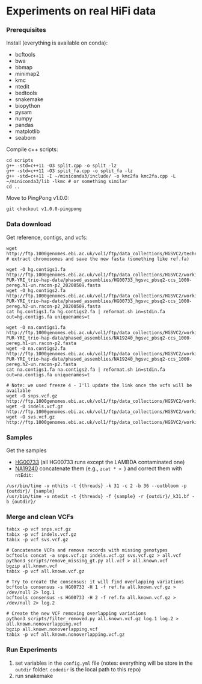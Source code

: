 # Experiments on real HiFi data

### Prerequisites
Install (everything is available on conda):
* bcftools
* bwa
* bbmap
* minimap2
* kmc
* ntedit
* bedtools
* snakemake
* biopython
* pysam
* numpy
* pandas
* matplotlib
* seaborn

Compile c++ scripts:
```
cd scripts
g++ -std=c++11 -O3 split.cpp -o split -lz
g++ -std=c++11 -O3 split_fa.cpp -o split_fa -lz
g++ -std=c++11 -I ~/miniconda3/include/ -o kmc2fa kmc2fa.cpp -L ~/miniconda3/lib -lkmc # or something similar
cd ..
```

Move to PingPong v1.0.0:
```
git checkout v1.0.0-pingpong
```

### Data download
Get reference, contigs, and vcfs:
```
wget http://ftp.1000genomes.ebi.ac.uk/vol1/ftp/data_collections/HGSVC2/technical/reference/20200513_hg38_NoALT/hg38.no_alt.fa.gz
# extract chromosomes and save the new fasta (something like ref.fa)

wget -O hg.contigs1.fa http://ftp.1000genomes.ebi.ac.uk/vol1/ftp/data_collections/HGSVC2/working/20200509_HiFi_CHS-PUR-YRI_trio-hap-data/phased_assemblies/HG00733_hgsvc_pbsq2-ccs_1000-pereg.h1-un.racon-p2_20200509.fasta
wget -O hg.contigs2.fa http://ftp.1000genomes.ebi.ac.uk/vol1/ftp/data_collections/HGSVC2/working/20200509_HiFi_CHS-PUR-YRI_trio-hap-data/phased_assemblies/HG00733_hgsvc_pbsq2-ccs_1000-pereg.h2-un.racon-p2_20200509.fasta
cat hg.contigs1.fa hg.contigs2.fa | reformat.sh in=stdin.fa out=hg.contigs.fa uniquenames=t

wget -O na.contigs1.fa http://ftp.1000genomes.ebi.ac.uk/vol1/ftp/data_collections/HGSVC2/working/20200509_HiFi_CHS-PUR-YRI_trio-hap-data/phased_assemblies/NA19240_hgsvc_pbsq2-ccs_1000-pereg.h1-un.racon-p2.fasta
wget -O na.contigs2.fa http://ftp.1000genomes.ebi.ac.uk/vol1/ftp/data_collections/HGSVC2/working/20200509_HiFi_CHS-PUR-YRI_trio-hap-data/phased_assemblies/NA19240_hgsvc_pbsq2-ccs_1000-pereg.h2-un.racon-p2.fasta
cat na.contigs1.fa na.contigs2.fa | reformat.sh in=stdin.fa out=na.contigs.fa uniquenames=t

# Note: we used freeze 4 - I'll update the link once the vcfs will be available
wget -O snps.vcf.gz http://ftp.1000genomes.ebi.ac.uk/vol1/ftp/data_collections/HGSVC2/working/20200814_Freeze3_merged_PAV_callset/freeze3.snv.alt.vcf.gz
wget -O indels.vcf.gz http://ftp.1000genomes.ebi.ac.uk/vol1/ftp/data_collections/HGSVC2/working/20200814_Freeze3_merged_PAV_callset/freeze3.indel.alt.vcf.gz
wget -O svs.vcf.gz http://ftp.1000genomes.ebi.ac.uk/vol1/ftp/data_collections/HGSVC2/working/20200814_Freeze3_merged_PAV_callset/freeze3.sv.alt.vcf.gz
```

### Samples
Get the samples
* [HG00733](http://ftp.1000genomes.ebi.ac.uk/vol1/ftp/data_collections/HGSVC2/working/20190925_PUR_PacBio_HiFi/) (all HG00733 runs except the LAMBDA contaminated one)
* [NA19240](http://ftp.1000genomes.ebi.ac.uk/vol1/ftp/data_collections/HGSVC2/working/20191005_YRI_PacBio_NA19240_HiFi/)
concatenate them (e.g., `zcat * > `) and correct them with `ntEdit`:
```
/usr/bin/time -v nthits -t {threads} -k 31 -c 2 -b 36 --outbloom -p {outdir}/ {sample}
/usr/bin/time -v ntedit -t {threads} -f {sample} -r {outdir}/_k31.bf -b {outdir}/
```

### Merge and clean VCFs
```
tabix -p vcf snps.vcf.gz
tabix -p vcf indels.vcf.gz
tabix -p vcf svs.vcf.gz

# Concatenate VCFs and remove records with missing genotypes
bcftools concat -a snps.vcf.gz indels.vcf.gz svs.vcf.gz > all.vcf
python3 scripts/remove_missing_gt.py all.vcf > all.known.vcf
bgzip all.known.vcf
tabix -p vcf all.known.vcf.gz

# Try to create the consensus: it will find overlapping variations
bcftools consensus -s HG00733 -H 1 -f ref.fa all.known.vcf.gz > /dev/null 2> log.1
bcftools consensus -s HG00733 -H 2 -f ref.fa all.known.vcf.gz > /dev/null 2> log.2

# Create the new VCF removing overlapping variations
python3 scripts/filter_removed.py all.known.vcf.gz log.1 log.2 > all.known.nonoverlapping.vcf
bgzip all.known.nonoverlapping.vcf
tabix -p vcf all.known.nonoverlapping.vcf.gz
```

### Run Experiments
1. set variables in the `config.yml` file (notes: everything will be store in the `outdir` folder. `codedir` is the local path to this repo)
2. run snakemake
